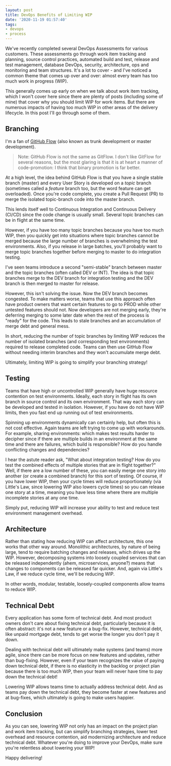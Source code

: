```yaml
---
layout: post
title: DevOps Benefits of Limiting WIP
date: '2020-11-19 01:57:40'
tags:
- devops
- process
---
```


We've recently completed several DevOps Assessments for various customers. These assessments go through work item tracking and planning, source control practices, automated build and test, release and test management, database DevOps, security, architecture, ops and monitoring and team structures. It's a lot to cover - and I've noticed a common theme that comes up over and over: almost every team has too much work in progress (WIP).

This generally comes up early on when we talk about work item tracking, which I won't cover here since there are plenty of posts (including some of mine) that cover why you should limit WIP for work items. But there are numerous impacts of having too much WIP in other areas of the delivery lifecycle. In this post I'll go through some of them.

## Branching

I'm a fan of [GitHub Flow](https://guides.github.com/introduction/flow/) (also known as trunk development or master development).

> Note: GitHub Flow is not the same as GitFlow. I don't like GitFlow for several reasons, but the most glaring is that it is at heart a manner of code-promotion: I think that binary promotion is far better.

At a high level, the idea behind GitHub Flow is that you have a single stable branch (master) and every User Story is developed on a _topic_ branch (sometimes called a _feature_ branch too, but the word feature can get overloaded). Once you're code complete, you create a Pull Request (PR) to merge the isolated topic-branch code into the master branch.

This lends itself well to Continuous Integration and Continuous Delivery (CI/CD) since the code change is usually small. Several topic branches can be in flight at the same time.

However, if you have too many topic branches because you have too much WIP, then you quickly get into situations where topic branches cannot be merged because the large number of branches is overwhelming the test environments. Also, if you release in large batches, you'll probably want to merge topic branches together before merging to master to do integration testing.

I've seen teams introduce a second "semi-stable" branch between master and the topic branches (often called DEV or INT). The idea is that topic branches merge to the DEV branch for integration testing and the DEV branch is then merged to master for release.

However, this isn't solving the issue. Now the DEV branch becomes congested. To make matters worse, teams that use this approach often have product owners that want certain features to go to PROD while other untested features should not. Now developers are not merging early, they're deferring merging to some later date when the rest of the process is "ready" for the code. This leads to stale branches and an accumulation of merge debt and general mess.

In short, reducing the number of topic branches by limiting WIP reduces the number of isolated branches (and corresponding test environments) required to release completed code. Teams can then use GitHub Flow without needing interim branches and they won't accumulate merge debt.

Ultimately, limiting WIP is going to simplify your branching strategy!

## Testing

Teams that have high or uncontrolled WIP generally have huge resource contention on test environments. Ideally, each story in flight has its own branch in source control and its own environment. That way each story can be developed and tested in isolation. However, if you have do not have WIP limits, then you fast end up running out of test environments.

Spinning up environments dynamically can certainly help, but often this is not cost effective. Again teams are left trying to come up with workarounds. For example, sharing environments: which makes test results harder to decipher since if there are multiple builds in an environment at the same time and there are failures, which build is responsible? How do you handle conflicting changes and dependencies?

I hear the astute reader ask, "What about integration testing? How do you test the combined effects of multiple stories that are in flight together?" Well, if there are a low number of these, you can easily merge one story into another (or create a combined branch) for this sort of testing. Of course, if you have lower WIP, then your cycle times will reduce proportionately (via Little's Law, since lowering WIP also lowers cycle times) so you can release one story at a time, meaning you have less time where there are multiple incomplete stories at any one time.

Simply put, reducing WIP will increase your ability to test and reduce test environment management overhead.

## Architecture

Rather than stating how reducing WIP can affect architecture, this one works that other way around. Monolithic architectures, by nature of being large, tend to require batching changes and releases, which drives up the WIP. However, decomposing systems into loosely coupled services that can be released independently (ahem, microservices, anyone?) means that changes to components can be released far quicker. And, again via Little's Law, if we reduce cycle time, we'll be reducing WIP.

In other words, modular, testable, loosely-coupled components allow teams to reduce WIP.

## Technical Debt

Every application has some form of technical debt. And most product owners don't care about fixing technical debt, particularly because it is often abstract: it's not a new feature or a bug-fix. However, technical debt, like unpaid mortgage debt, tends to get worse the longer you don't pay it down.

Dealing with technical debt will ultimately make systems (and teams) more agile, since there can be more focus on new features and updates, rather than bug-fixing. However, even if your team recognizes the value of paying down technical debt, if there is no elasticity in the backlog or project plan because there is too much WIP, then your team will never have time to pay down the technical debt!

Lowering WIP allows teams time to actually address technical debt. And as teams pay down the technical debt, they become faster at new features and at bug-fixes, which ultimately is going to make users happier.

## Conclusion

As you can see, lowering WIP not only has an impact on the project plan and work item tracking, but can simplify branching strategies, lower test overhead and resource contention, aid modernizing architecture and reduce technical debt. Whatever you're doing to improve your DevOps, make sure you're relentless about lowering your WIP!

Happy delivering!

